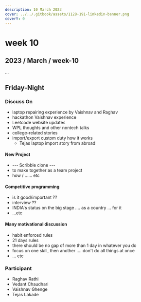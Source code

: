 ```yaml
---
description: 10 March 2023
cover: ../../.gitbook/assets/1128-191-linkedin-banner.png
coverY: 0
---
```


# week 10

## 2023 / March / week-10

...

## Friday-Night

### Discuss On

* laptop repairing experience by Vaishnav and Raghav
* hackathon Vaishnav experience
* Leetcode website updates&#x20;
* WPL thoughts and other nontech talks
* college-related  stories
* import/export custom duty how it works
  * Tejas laptop import story from abroad

#### New Project

* \--- Scribble clone ---
* to make together as a team project
* how / ...... etc

#### Competitive programming&#x20;

* is it good/important ??
* interview ??
* INDIA's status on the big stage .... as a country ... for it
* ...etc

#### Many motivational discussion

* habit enforced rules
* 21 days rules
* there should be no gap of more than 1 day in whatever you do
* focus on one skill, then another .... don't do all things at once
* ... etc&#x20;

### Participant

* Raghav Rathi
* Vedant Chaudhari
* Vaishnav Ghenge
* Tejas Lakade
